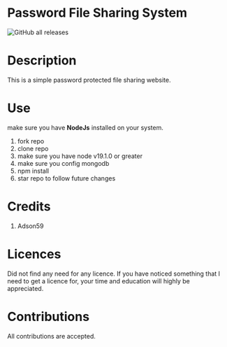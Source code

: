 <h1>Password File Sharing System</h1>
<img alt="GitHub all releases" src="https://img.shields.io/github/downloads/williamAdson/password-file-share/total?logo=github">
<h1>Description</h1>
<p>This is a simple password protected file sharing website.</p>
<h1>Use</h1>
<p>make sure you have <strong>NodeJs</strong> installed on your system.</p>
<ol>
  <li> fork repo </li>
  <li> clone repo </li>
  <li> make sure you have node v19.1.0 or greater </li>
  <li> make sure you config mongodb </li>
  <li> npm install</li>
  <li> star repo to follow future changes </li>
</ol>
<h1>Credits</h1>
  <ol>
    <li>Adson59</li>
  </ol>
<h1>Licences</h1>
<p>Did not find any need for any licence. If you have noticed something that I need to get a licence for, your time and education will highly be appreciated.</p>
<h1>Contributions</h1>
<p>All contributions are accepted.</p>
